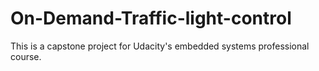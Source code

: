 # On-Demand-Traffic-light-control
This is a capstone project for Udacity's embedded systems professional course.

